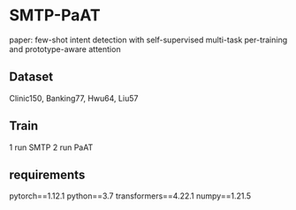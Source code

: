 # SMTP-PaAT
paper: few-shot intent detection with self-supervised multi-task per-training and prototype-aware attention

## Dataset
Clinic150, Banking77, Hwu64, Liu57

## Train
1 run SMTP
2 run PaAT

## requirements
pytorch==1.12.1
python==3.7
transformers==4.22.1
numpy==1.21.5
